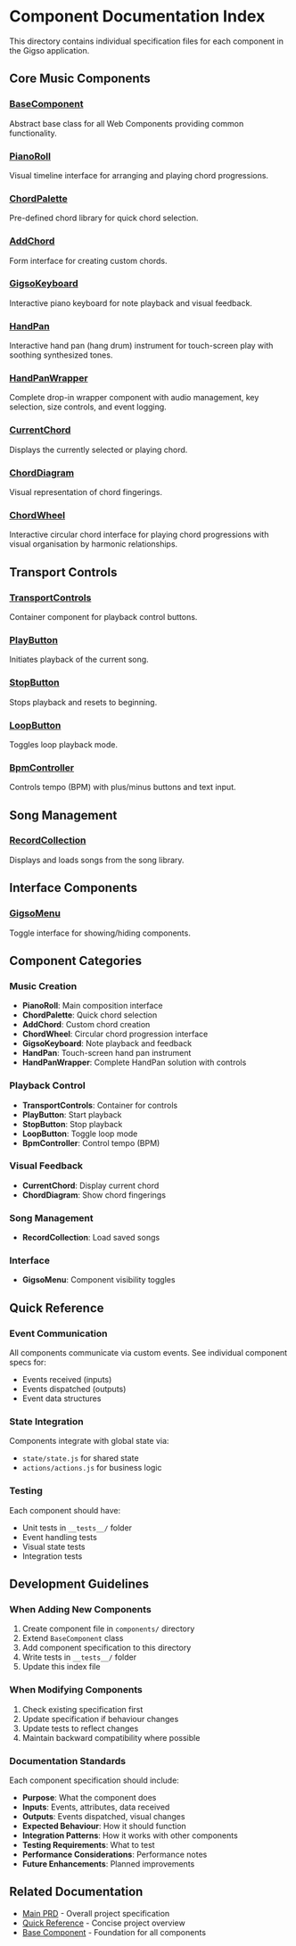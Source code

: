 # Component Documentation Index

This directory contains individual specification files for each component in the Gigso application.

## Core Music Components

### [BaseComponent](./base-component.md)
Abstract base class for all Web Components providing common functionality.

### [PianoRoll](./piano-roll.md)
Visual timeline interface for arranging and playing chord progressions.

### [ChordPalette](./chord-palette.md)
Pre-defined chord library for quick chord selection.

### [AddChord](./add-chord.md)
Form interface for creating custom chords.

### [GigsoKeyboard](./gigso-keyboard.md)
Interactive piano keyboard for note playback and visual feedback.

### [HandPan](./hand-pan.md)
Interactive hand pan (hang drum) instrument for touch-screen play with soothing synthesized tones.

### [HandPanWrapper](./hand-pan-wrapper.md)
Complete drop-in wrapper component with audio management, key selection, size controls, and event logging.

### [CurrentChord](./current-chord.md)
Displays the currently selected or playing chord.

### [ChordDiagram](./chord-diagram.md)
Visual representation of chord fingerings.

### [ChordWheel](./chord-wheel.md)
Interactive circular chord interface for playing chord progressions with visual organisation by harmonic relationships.

## Transport Controls

### [TransportControls](./transport-controls.md)
Container component for playback control buttons.

### [PlayButton](./play-button.md)
Initiates playback of the current song.

### [StopButton](./stop-button.md)
Stops playback and resets to beginning.

### [LoopButton](./loop-button.md)
Toggles loop playback mode.

### [BpmController](./bpm-controller.md)
Controls tempo (BPM) with plus/minus buttons and text input.

## Song Management

### [RecordCollection](./record-collection.md)
Displays and loads songs from the song library.

## Interface Components

### [GigsoMenu](./gigso-menu.md)
Toggle interface for showing/hiding components.

## Component Categories

### Music Creation
- **PianoRoll**: Main composition interface
- **ChordPalette**: Quick chord selection
- **AddChord**: Custom chord creation
- **ChordWheel**: Circular chord progression interface
- **GigsoKeyboard**: Note playback and feedback
- **HandPan**: Touch-screen hand pan instrument
- **HandPanWrapper**: Complete HandPan solution with controls

### Playback Control
- **TransportControls**: Container for controls
- **PlayButton**: Start playback
- **StopButton**: Stop playback
- **LoopButton**: Toggle loop mode
- **BpmController**: Control tempo (BPM)

### Visual Feedback
- **CurrentChord**: Display current chord
- **ChordDiagram**: Show chord fingerings

### Song Management
- **RecordCollection**: Load saved songs

### Interface
- **GigsoMenu**: Component visibility toggles

## Quick Reference

### Event Communication
All components communicate via custom events. See individual component specs for:
- Events received (inputs)
- Events dispatched (outputs)
- Event data structures

### State Integration
Components integrate with global state via:
- `state/state.js` for shared state
- `actions/actions.js` for business logic

### Testing
Each component should have:
- Unit tests in `__tests__/` folder
- Event handling tests
- Visual state tests
- Integration tests

## Development Guidelines

### When Adding New Components
1. Create component file in `components/` directory
2. Extend `BaseComponent` class
3. Add component specification to this directory
4. Write tests in `__tests__/` folder
5. Update this index file

### When Modifying Components
1. Check existing specification first
2. Update specification if behaviour changes
3. Update tests to reflect changes
4. Maintain backward compatibility where possible

### Documentation Standards
Each component specification should include:
- **Purpose**: What the component does
- **Inputs**: Events, attributes, data received
- **Outputs**: Events dispatched, visual changes
- **Expected Behaviour**: How it should function
- **Integration Patterns**: How it works with other components
- **Testing Requirements**: What to test
- **Performance Considerations**: Performance notes
- **Future Enhancements**: Planned improvements

## Related Documentation

- [Main PRD](../PRD.md) - Overall project specification
- [Quick Reference](../PRD-QUICK-REFERENCE.md) - Concise project overview
- [Base Component](../base-component.md) - Foundation for all components 